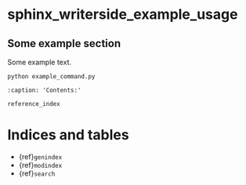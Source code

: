 # sphinx_writerside_example_usage

## Some example section

Some example text.

```shell
python example_command.py
```

```{toctree}
:caption: 'Contents:'

reference_index
```

# Indices and tables

- {ref}`genindex`
- {ref}`modindex`
- {ref}`search`
